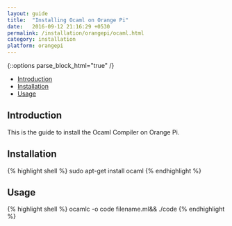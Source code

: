 ```yaml
---
layout: guide
title:  "Installing Ocaml on Orange Pi"
date:   2016-09-12 21:16:29 +0530
permalink: /installation/orangepi/ocaml.html
category: installation
platform: orangepi
---
```


{::options parse_block_html="true" /}

* [Introduction](#introduction)
* [Installation](#installation)
* [Usage](#usage)

<section class="wrapper">



## Introduction

This is the guide to install the Ocaml Compiler on Orange Pi. 

## Installation


{% highlight shell %}
sudo apt-get install ocaml
{% endhighlight %}

## Usage
{% highlight shell %}
ocamlc -o code filename.ml&& ./code
{% endhighlight %}
</section>
